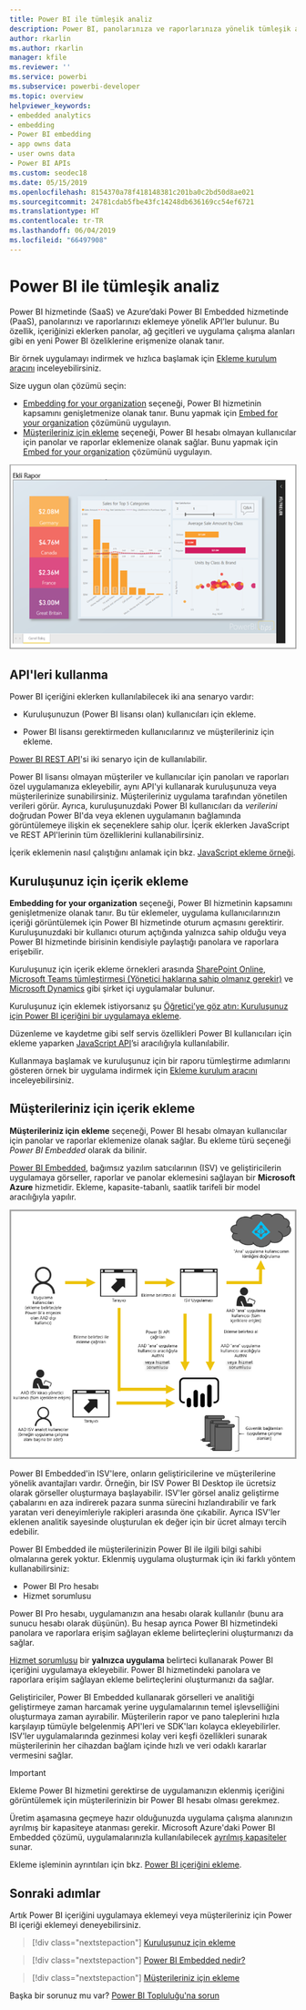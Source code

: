 ```yaml
---
title: Power BI ile tümleşik analiz
description: Power BI, panolarınıza ve raporlarınıza yönelik tümleşik analizi uygulamalara eklemek için API’ler sunar. Tümleşik analiz yazılımlarını, tümleşik analiz araçlarını veya tümleşik iş zekası araçlarını kullanarak hem PaaS ortamında hem de SaaS ortamında Power BI ile ekleme hakkında daha fazla bilgi edinin.
author: rkarlin
ms.author: rkarlin
manager: kfile
ms.reviewer: ''
ms.service: powerbi
ms.subservice: powerbi-developer
ms.topic: overview
helpviewer_keywords:
- embedded analytics
- embedding
- Power BI embedding
- app owns data
- user owns data
- Power BI APIs
ms.custom: seodec18
ms.date: 05/15/2019
ms.openlocfilehash: 8154370a78f418148381c201ba0c2bd50d8ae021
ms.sourcegitcommit: 24781cdab5fbe43fc14248db636169cc54ef6721
ms.translationtype: HT
ms.contentlocale: tr-TR
ms.lasthandoff: 06/04/2019
ms.locfileid: "66497908"
---
```

# <a name="embedded-analytics-with-power-bi"></a>Power BI ile tümleşik analiz

Power BI hizmetinde (SaaS) ve Azure’daki Power BI Embedded hizmetinde (PaaS), panolarınızı ve raporlarınızı eklemeye yönelik API’ler bulunur. Bu özellik, içeriğinizi eklerken panolar, ağ geçitleri ve uygulama çalışma alanları gibi en yeni Power BI özeliklerine erişmenize olanak tanır.

Bir örnek uygulamayı indirmek ve hızlıca başlamak için [Ekleme kurulum aracını](https://aka.ms/embedsetup) inceleyebilirsiniz.

Size uygun olan çözümü seçin:

* [Embedding for your organization](embedding.md#embedding-for-your-organization) seçeneği, Power BI hizmetinin kapsamını genişletmenize olanak tanır. Bunu yapmak için [Embed for your organization](https://aka.ms/embedsetup/UserOwnsData) çözümünü uygulayın.
* [Müşterileriniz için ekleme](embedding.md#embedding-for-your-customers) seçeneği, Power BI hesabı olmayan kullanıcılar için panolar ve raporlar eklemenize olanak sağlar. Bunu yapmak için [Embed for your organization](https://aka.ms/embedsetup/AppOwnsData) çözümünü uygulayın.

![PBIE örneği](media/what-can-you-do/what-can-you-do-02.png)

## <a name="use-apis"></a>API'leri kullanma

Power BI içeriğini eklerken kullanılabilecek iki ana senaryo vardır:
- Kuruluşunuzun (Power BI lisansı olan) kullanıcıları için ekleme. 
 
- Power BI lisansı gerektirmeden kullanıcılarınız ve müşterileriniz için ekleme. 

[Power BI REST API](https://docs.microsoft.com/rest/api/power-bi/)'si iki senaryo için de kullanılabilir.

Power BI lisansı olmayan müşteriler ve kullanıcılar için panoları ve raporları özel uygulamanıza ekleyebilir, aynı API'yi kullanarak kuruluşunuza veya müşterilerinize sunabilirsiniz. Müşterileriniz uygulama tarafından yönetilen verileri görür. Ayrıca, kuruluşunuzdaki Power BI kullanıcıları da *verilerini* doğrudan Power BI'da veya eklenen uygulamanın bağlamında görüntülemeye ilişkin ek seçeneklere sahip olur. İçerik eklerken JavaScript ve REST API'lerinin tüm özelliklerini kullanabilirsiniz.

İçerik eklemenin nasıl çalıştığını anlamak için bkz. [JavaScript ekleme örneği](https://microsoft.github.io/PowerBI-JavaScript/demo/).

## <a name="embedding-for-your-organization"></a>Kuruluşunuz için içerik ekleme

**Embedding for your organization** seçeneği, Power BI hizmetinin kapsamını genişletmenize olanak tanır. Bu tür eklemeler, uygulama kullanıcılarınızın içeriği görüntülemek için Power BI hizmetinde oturum açmasını gerektirir. Kuruluşunuzdaki bir kullanıcı oturum açtığında yalnızca sahip olduğu veya Power BI hizmetinde birisinin kendisiyle paylaştığı panolara ve raporlara erişebilir.

Kuruluşunuz için içerik ekleme örnekleri arasında [SharePoint Online](https://powerbi.microsoft.com/blog/integrate-power-bi-reports-in-sharepoint-online/), [Microsoft Teams tümleştirmesi (Yönetici haklarına sahip olmanız gerekir)](https://powerbi.microsoft.com/blog/power-bi-teams-up-with-microsoft-teams/) ve [Microsoft Dynamics](https://docs.microsoft.com/dynamics365/customer-engagement/basics/add-edit-power-bi-visualizations-dashboard) gibi şirket içi uygulamalar bulunur.

Kuruluşunuz için eklemek istiyorsanız şu [Öğretici’ye göz atın: Kuruluşunuz için Power BI içeriğini bir uygulamaya ekleme](embed-sample-for-your-organization.md).

Düzenleme ve kaydetme gibi self servis özellikleri Power BI kullanıcıları için ekleme yaparken [JavaScript API](https://github.com/Microsoft/PowerBI-JavaScript)’si aracılığıyla kullanılabilir.

Kullanmaya başlamak ve kuruluşunuz için bir raporu tümleştirme adımlarını gösteren örnek bir uygulama indirmek için [Ekleme kurulum aracını](https://aka.ms/embedsetup/UserOwnsData) inceleyebilirsiniz.

## <a name="embedding-for-your-customers"></a>Müşterileriniz için içerik ekleme

**Müşterileriniz için ekleme** seçeneği, Power BI hesabı olmayan kullanıcılar için panolar ve raporlar eklemenize olanak sağlar. Bu ekleme türü seçeneği *Power BI Embedded* olarak da bilinir.

[Power BI Embedded](azure-pbie-what-is-power-bi-embedded.md), bağımsız yazılım satıcılarının (ISV) ve geliştiricilerin uygulamaya görseller, raporlar ve panolar eklemesini sağlayan bir **Microsoft Azure** hizmetidir. Ekleme, kapasite-tabanlı, saatlik tarifeli bir model aracılığıyla yapılır.

![Müşterileriniz için içerik ekleme akışı](media/embedding/powerbi-embed-flow.png)

Power BI Embedded'in ISV'lere, onların geliştiricilerine ve müşterilerine yönelik avantajları vardır. Örneğin, bir ISV Power BI Desktop ile ücretsiz olarak görseller oluşturmaya başlayabilir. ISV'ler görsel analiz geliştirme çabalarını en aza indirerek pazara sunma sürecini hızlandırabilir ve fark yaratan veri deneyimleriyle rakipleri arasında öne çıkabilir. Ayrıca ISV'ler eklenen analitik sayesinde oluşturulan ek değer için bir ücret almayı tercih edebilir.

Power BI Embedded ile müşterilerinizin Power BI ile ilgili bilgi sahibi olmalarına gerek yoktur. Eklenmiş uygulama oluşturmak için iki farklı yöntem kullanabilirsiniz:
- Power BI Pro hesabı 
- Hizmet sorumlusu 

Power BI Pro hesabı, uygulamanızın ana hesabı olarak kullanılır (bunu ara sunucu hesabı olarak düşünün). Bu hesap ayrıca Power BI hizmetindeki panolara ve raporlara erişim sağlayan ekleme belirteçlerini oluşturmanızı da sağlar.

[Hizmet sorumlusu](embed-service-principal.md) bir **yalnızca uygulama** belirteci kullanarak Power BI içeriğini uygulamaya ekleyebilir. Power BI hizmetindeki panolara ve raporlara erişim sağlayan ekleme belirteçlerini oluşturmanızı da sağlar.

Geliştiriciler, Power BI Embedded kullanarak görselleri ve analitiği geliştirmeye zaman harcamak yerine uygulamalarının temel işlevselliğini oluşturmaya zaman ayırabilir. Müşterilerin rapor ve pano taleplerini hızla karşılayıp tümüyle belgelenmiş API'leri ve SDK'ları kolayca ekleyebilirler. ISV'ler uygulamalarında gezinmesi kolay veri keşfi özellikleri sunarak müşterilerinin her cihazdan bağlam içinde hızlı ve veri odaklı kararlar vermesini sağlar.

> [!IMPORTANT]
> Ekleme Power BI hizmetini gerektirse de uygulamanızın eklenmiş içeriğini görüntülemek için müşterilerinizin bir Power BI hesabı olması gerekmez. 

Üretim aşamasına geçmeye hazır olduğunuzda uygulama çalışma alanınızın ayrılmış bir kapasiteye atanması gerekir. Microsoft Azure'daki Power BI Embedded çözümü, uygulamalarınızla kullanılabilecek [ayrılmış kapasiteler](azure-pbie-create-capacity.md) sunar.

Ekleme işleminin ayrıntıları için bkz. [Power BI içeriğini ekleme](embed-sample-for-customers.md).

## <a name="next-steps"></a>Sonraki adımlar

Artık Power BI içeriğini uygulamaya eklemeyi veya müşterileriniz için Power BI içeriği eklemeyi deneyebilirsiniz.

> [!div class="nextstepaction"]
> [Kuruluşunuz için ekleme](embed-sample-for-your-organization.md)

> [!div class="nextstepaction"]
> [Power BI Embedded nedir?](azure-pbie-what-is-power-bi-embedded.md)

> [!div class="nextstepaction"]
>[Müşterileriniz için ekleme](embed-sample-for-customers.md)

Başka bir sorunuz mu var? [Power BI Topluluğu'na sorun](http://community.powerbi.com/)
